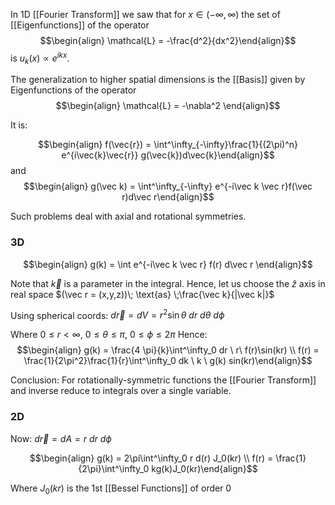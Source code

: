 In 1D [[Fourier Transform]] we saw that for $x \in (-\infty,\infty)$ the set of [[Eigenfunctions]] of the operator $$\begin{align} \mathcal{L} = -\frac{d^2}{dx^2}\end{align}$$ is $u_k(x)\propto e^{ikx}$.

The generalization to higher spatial dimensions is the [[Basis]] given by Eigenfunctions of the operator $$\begin{align} \mathcal{L} = -\nabla^2 \end{align}$$

It is:

$$\begin{align} f(\vec{r}) = \int^\infty_{-\infty}\frac{1}{(2\pi)^n} e^{i\vec{k}\vec{r}} g(\vec{k})d\vec{k}\end{align}$$
and
$$\begin{align} g(\vec k) = \int^\infty_{-\infty} e^{-i\vec k \vec r}f(\vec r)d\vec r\end{align}$$

Such problems deal with axial and rotational symmetries.

### 3D
$$\begin{align} g(k) = \int e^{-i\vec k \vec r} f(r) d\vec r \end{align}$$

Note that $\vec k$ is a parameter in the integral. Hence, let us choose the $\hat 
z$ axis in real space $(\vec r = (x,y,z))\; \text{as} \;\frac{\vec k}{|\vec k|}$

Using spherical coords: $d \vec{r} = d V = r^2 \sin\theta \ dr \ d\theta \ d \phi$ 

Where $0 \leq r < \infty$, $0 \leq \theta \leq \pi$, $0 \leq \phi \leq 2 \pi$
Hence: 
$$\begin{align} g(k) = \frac{4 \pi}{k}\int^\infty_0 dr \ r\ f(r)\sin(kr) \\ f(r) = \frac{1}{2\pi^2}\frac{1}{r}\int^\infty_0 dk \ k \ g(k) sin(kr)\end{align}$$

Conclusion: 
For rotationally-symmetric functions the [[Fourier Transform]] and inverse reduce to integrals over a single variable.

### 2D
Now: $d \vec r = dA =r \ dr \ d\phi$

$$\begin{align} g(k) = 2\pi\int^\infty_0 r d(r) J_0(kr) \\ f(r) = \frac{1}{2\pi}\int^\infty_0 kg(k)J_0(kr)\end{align}$$

Where $J_0(kr)$ is the 1st [[Bessel Functions]] of order 0